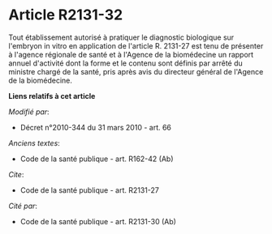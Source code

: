 # Article R2131-32

Tout établissement autorisé à pratiquer le diagnostic biologique sur l'embryon in vitro en application de l'article R.
2131-27 est tenu de présenter à l'agence régionale de santé et à l'Agence de la biomédecine un rapport annuel d'activité dont
la forme et le contenu sont définis par arrêté du ministre chargé de la santé, pris après avis du directeur général de
l'Agence de la biomédecine.

**Liens relatifs à cet article**

_Modifié par_:

  - Décret n°2010-344 du 31 mars 2010 - art. 66

_Anciens textes_:

  - Code de la santé publique - art. R162-42 (Ab)

_Cite_:

  - Code de la santé publique - art. R2131-27

_Cité par_:

  - Code de la santé publique - art. R2131-30 (Ab)
